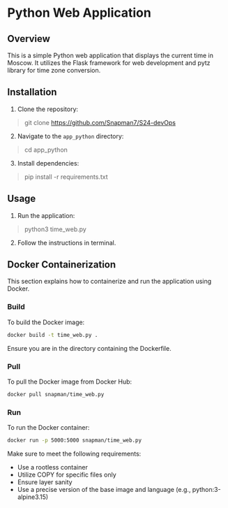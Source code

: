 # Python Web Application

## Overview
This is a simple Python web application that displays the current time in Moscow. It utilizes the Flask framework for web development and pytz library for time zone conversion.

## Installation
1. Clone the repository:
>git clone https://github.com/Snapman7/S24-devOps
2. Navigate to the `app_python` directory:
>cd app_python
3. Install dependencies:
>pip install -r requirements.txt

## Usage
1. Run the application:
>python3 time_web.py
2. Follow the instructions in terminal.

## Docker Containerization

This section explains how to containerize and run the application using Docker.

### Build

To build the Docker image:

```bash
docker build -t time_web.py .
```

Ensure you are in the directory containing the Dockerfile.

### Pull

To pull the Docker image from Docker Hub:

```bash
docker pull snapman/time_web.py
```

### Run

To run the Docker container:

```bash
docker run -p 5000:5000 snapman/time_web.py
```

Make sure to meet the following requirements:

- Use a rootless container
- Utilize COPY for specific files only
- Ensure layer sanity
- Use a precise version of the base image and language (e.g., python:3-alpine3.15)
```
